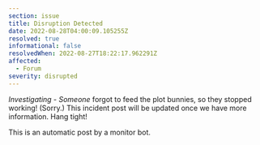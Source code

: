 ```yaml
---
section: issue
title: Disruption Detected
date: 2022-08-28T04:00:09.105255Z
resolved: true
informational: false
resolvedWhen: 2022-08-27T18:22:17.962291Z
affected:
  - Forum
severity: disrupted
---
```

*Investigating* - _Someone_ forgot to feed the plot bunnies, so they stopped working! (Sorry.) This incident post will be updated once we have more information. Hang tight!

This is an automatic post by a monitor bot.
        